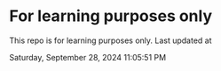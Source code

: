 # For learning purposes only
This repo is for learning purposes only.
Last updated at

Saturday, September 28, 2024 11:05:51 PM

